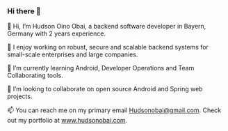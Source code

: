 ### Hi there 👋


👋 Hi, I’m Hudson Oino Obai, a backend software developer in Bayern, Germany with 2 years experience.

👀 I enjoy working on robust, secure and scalable backend systems for small-scale enterprises and large companies.

🌱 I’m currently learning Android, Developer Operations and Team Collaborating tools.

💞️ I’m looking to collaborate on open source Android and Spring web projects.

📫 You can reach me on my primary email Hudsonobai@gmail.com. Check out my portfolio at www.hudsonobai.com.

